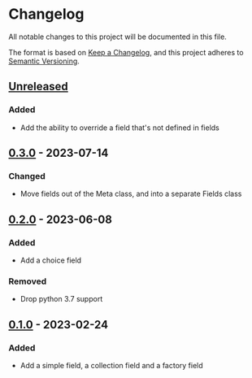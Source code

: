 # Changelog

All notable changes to this project will be documented in this file.

The format is based on [Keep a Changelog], and this project adheres to [Semantic Versioning].

## [Unreleased]

### Added

- Add the ability to override a field that's not defined in fields

## [0.3.0] - 2023-07-14

### Changed

- Move fields out of the Meta class, and into a separate Fields class

## [0.2.0] - 2023-06-08

### Added

- Add a choice field

### Removed

- Drop python 3.7 support

## [0.1.0] - 2023-02-24

### Added

- Add a simple field, a collection field and a factory field

[Keep a Changelog]: https://keepachangelog.com/en/1.0.0/
[Semantic Versioning]: https://semver.org/spec/v2.0.0.html
[Unreleased]: https://github.com/spapanik/factorio/compare/v0.3.0...main
[0.3.0]: https://github.com/spapanik/factorio/compare/v0.2.0...v0.3.0
[0.2.0]: https://github.com/spapanik/factorio/compare/v0.1.0...v0.2.0
[0.1.0]: https://github.com/spapanik/factorio/releases/tag/v0.1.0
